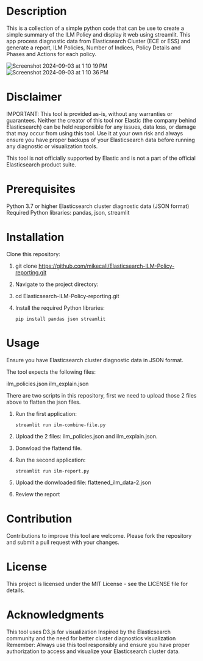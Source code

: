 # Description
This is a collection of a simple python code that can be use to create a simple summary of the ILM Policy and display it web using streamlit. This app process diagnostic data from Elasticsearch Cluster (ECE or ESS) and generate a report, ILM Policies, Number of Indices, Policy Details and Phases and Actions for each policy.

![Screenshot 2024-09-03 at 1 10 19 PM](https://github.com/user-attachments/assets/13d3f4c7-a37b-4916-a8d4-41822368b72a)
![Screenshot 2024-09-03 at 1 10 36 PM](https://github.com/user-attachments/assets/fdfd4cef-2656-438a-9664-450246ec3d98)

# Disclaimer

IMPORTANT: This tool is provided as-is, without any warranties or guarantees. Neither the creator of this tool nor Elastic (the company behind Elasticsearch) can be held responsible for any issues, data loss, or damage that may occur from using this tool. Use it at your own risk and always ensure you have proper backups of your Elasticsearch data before running any diagnostic or visualization tools.

This tool is not officially supported by Elastic and is not a part of the official Elasticsearch product suite.

# Prerequisites

Python 3.7 or higher
Elasticsearch cluster diagnostic data (JSON format)
Required Python libraries: pandas, json, streamlit

# Installation

Clone this repository:

1. git clone https://github.com/mikecali/Elasticsearch-ILM-Policy-reporting.git

2. Navigate to the project directory:

3. cd Elasticsearch-ILM-Policy-reporting.git

4. Install the required Python libraries:

    ```pip install pandas json streamlit```

# Usage

Ensure you have Elasticsearch cluster diagnostic data in JSON format. 

The tool expects the following files:

ilm_policies.json
ilm_explain.json

There are two scripts in this repository, first we need to upload those 2 files above to flatten the json files.

1. Run the first application:

     ``` streamlit run ilm-combine-file.py ```

2. Upload the 2 files: ilm_policies.json and ilm_explain.json.

3. Donwload the flattend file.

4. Run the second application:
    
     ``` streamlit run ilm-report.py ```

4. Upload the donwloaded file: flattened_ilm_data-2.json

5. Review the report

# Contribution

Contributions to improve this tool are welcome. Please fork the repository and submit a pull request with your changes.

# License

This project is licensed under the MIT License - see the LICENSE file for details.

# Acknowledgments

This tool uses D3.js for visualization
Inspired by the Elasticsearch community and the need for better cluster diagnostics visualization
Remember: Always use this tool responsibly and ensure you have proper authorization to access and visualize your Elasticsearch cluster data.
